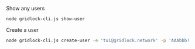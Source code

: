 Show any users
   ```sh
   node gridlock-cli.js show-user
   ```

Create a user
```sh
node gridlock-cli.js create-user -e 'tu1@gridlock.network' -p 'AAAbbb!!!111'
```
